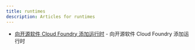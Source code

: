 ```yaml
---
title: runtimes
description: Articles for runtimes
---
```


* [向开源软件 Cloud Foundry 添加运行时](/deploy/customize-runtime.html) - 向开源软件 Cloud Foundry 添加运行时
